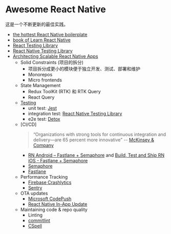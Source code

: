 # Awesome React Native

这是一个不断更新的最佳实践。

- [the hottest React Native boilerplate](https://github.com/infinitered/ignite)
- [book of Learn React Native](https://www.bigbinary.com/books/learn-react-native)
- [React Testing Library](https://github.com/testing-library/react-testing-library)
- [React Native Testing Library](https://github.com/callstack/react-native-testing-library)
- [Architecting Scalable React Native Apps](https://semaphoreci.com/blog/react-native-architecture)
   - Solid Constraints (项目的拆分)
      - 项目拆分成更小的模块便于独立开发、测试、部署和维护
      - Monorepos
      - Micro frontends
   - State Management
      - Redux ToolKit (RTK) 和 RTK Query
      - React Query
   - [Testing](https://semaphoreci.com/blog/testing-react-native-apps)
      - unit test: [Jest](https://jestjs.io/)
      - integration test: [React Native Testing Library](https://github.com/callstack/react-native-testing-library)
      - e2e test: [Detox](https://github.com/wix/Detox)
   - [CI/CD]
      >“Organizations with strong tools for continuous integration and delivery—are 65 percent more innovative”  -- [McKinsey & Company](https://www.mckinsey.com/industries/technology-media-and-telecommunications/our-insights/developer-velocity-how-software-excellence-fuels-business-performance)
      - [RN Android – Fastlane + Semaphore](https://semaphoreci.com/blog/react-native-android) and [Build, Test and Ship RN iOS - Fastlane + Semaphore](https://semaphoreci.com/blog/apps-built-with-react-native-ios)
      - [Semaphore](https://semaphoreci.com/)
      - [Fastlane](https://fastlane.tools/)
    - Performance Tracking
       - [Firebase Crashlytics](https://firebase.google.com/products/crashlytics)
       - [Sentry](https://sentry.io/)
    - OTA updates
       - [Microsoft CodePush](https://github.com/microsoft/react-native-code-push)
       - [React Native In-App Update](sp-react-native-in-app-updates)
    - Maintaining code & repo quality
       - Linting
       - [commitlint](https://github.com/conventional-changelog/commitlint/tree/master/@commitlint/config-conventional)
       - [CSpell](https://github.com/streetsidesoftware/cspell)
